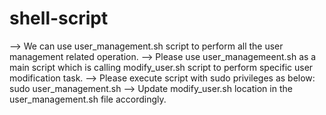 # shell-script

--> We can use user_management.sh script to perform all the user management related operation.
--> Please use user_managemeent.sh as a main script which is calling modify_user.sh script to perform specific user modification task.
--> Please execute script with sudo privileges as below:
    sudo user_management.sh
--> Update modify_user.sh location in the user_management.sh file accordingly.
